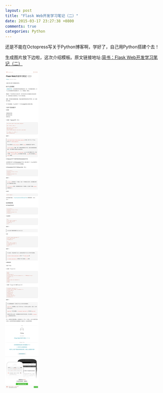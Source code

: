 ```yaml
---
layout: post
title: "Flask Web开发学习笔记（二）"
date: 2015-03-17 23:27:38 +0800
comments: true
categories: Python
---
```


还是不能在Octopress写关于Python博客啊，学好了，自己用Python搭建个去！

生成图片放下边啦，这次介绍模板。原文链接地址:[简书：Flask Web开发学习笔记（二）](http://www.jianshu.com/p/1d49261e47b4)

![天天向上](/images/flask_web_02/flask_web_02_01.jpg) 